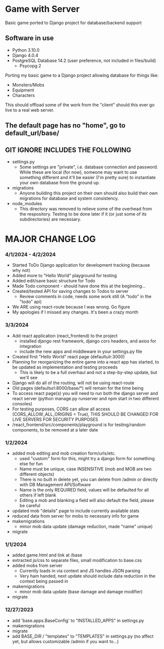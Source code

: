 # Game with Server
 Basic game ported to Django project for database/backend support

## Software in use
- Python 3.10.0
- Django 4.0.4
- PostgreSQL Database 14.2 (user preference, not included in files/build)
  - Psycopg 2

Porting my basic game to a Django project allowing database for things like:
- Monsters/Mobs
- Equipment
- Characters

This should offload some of the work from the "client" should this ever go live to a real web server.
## The default page has no "home", go to default_url/base/

## GIT IGNORE INCLUDES THE FOLLOWING
- settings.py
  - Some settings are "private", i.e. database connection and password. While these are local (for now), someone may want to use something different and it'll be easier (I'm pretty sure) to instantiate your own database from the ground up.
- migrations
  - Anyone building this project on their own should also build their own migrations for database and system consistency.
- node_modules
  - This directory was removed to relieve some of the overhead from the respository. Testing to be done later if it (or just some of its subdirectories) are necessary.

# MAJOR CHANGE LOG
### 4/1/2024 - 4/2/2024
- Started ToDo Django application for development tracking (because why not)
- Added more to "Hello World" playground for testing
- Added edit/save basic structure for Todo
- Made Todo component - should have done this at the beginning...
- Created/tested API for saving changes to Todos to server
  - Review comments in code, needs some work still (A "todo" in the "todo" api)
- We ARE using react-route because I was wrong. Go figure
- My apologies if I missed any changes. It's been a crazy month

### 3/3/2024
- Add react application (react_frontend) to the project
  - installed django rest framework, django cors headers, and axios for integration
  - include the new apps and middleware in your settings.py file
- Created first "Hello World" react page (defaultulr:3000)
- Planning for reorganizing the entire game into a react app has started, to be updated as implementation and testing proceeds
  - This is likely to be a full overhaul and not a step-by-step update, but we'll see
- Django will do all of the routing, will not be using react-route
- Old pages (defaulturl:8000/base/*) will remain for the time being
- To access react page(s) you will need to run both the django server and react server (python manage.py runserver and npm start in two different consoles)
- For testing purposes, CORS can allow all access (CORS_ALLOW_ALL_ORIGINS = True), THIS SHOULD BE CHANGED FOR LIVE SERVERS FOR SECURITY PURPOSES
- /react_frontend/src/components/playground is for testing/random components, to be removed at a later date

### 1/2/2024
- added mob editing and mob creation form/urls/etc.
  - used "custom" form for this, might try a django form for something else for fun
  - Name must be unique, case INSENSITIVE (mob and MOB are two different objects)
  - There is no built in delete yet, you can delete from /admin or directly with DB Management API/Software
  - Name is the only REQUIRED field, values will be defaulted for all others if left blank
  - Editing a mob and blanking a field will also default the field, please be careful
- updated mob "details" page to include currently available stats
- reduced data from server for mobs to necessary info for game
- makemigrations
  - minor mob data update (damage reduction, made "name" unique)
- migrate

### 1/1/2024
- added game.html and link at /base
- extracted js/css to separate files, small modification to base.css
- added mobs from server
  - Currently loads in via context and JS handles JSON parsing
  - Very ham handed, next update should include data reduction in the context being passed in
- makemigrations
  - minor mob data update (base damage and damage modifier)
- migrate

### 12/27/2023
- add 'base.apps.BaseConfig' to "INSTALLED_APPS" in settings.py
- makemigrations
- migrate
- add BASE_DIR / "templates" to "TEMPLATES" in settings.py (no affect yet, but allows customizable /admin if you want to...)
